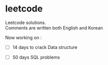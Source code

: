 # leetcode
Leetcode solutions.   
Comments are written both English and Korean

Now working on :   
- [ ] 14 days to crack Data structure
- [ ] 50 days SQL problems

